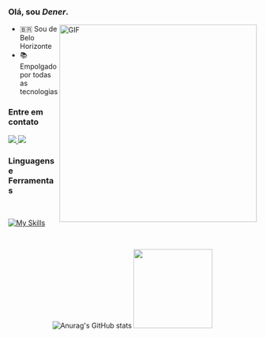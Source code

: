 ### Olá, sou *Dener*.

<img align="right" alt="GIF" src="https://media.giphy.com/media/LcfBYS8BKhCvK/giphy.gif" width="400px" />

- :brazil: Sou de Belo Horizonte
- 📚 Empolgado por todas as tecnologias

### Entre em contato
<a href="https://www.linkedin.com/in/denercampos/" target="_blank">
  <img src="https://img.shields.io/badge/-LinkedIn-%230077B5?style=for-the-badge&logo=linkedin&logoColor=white" target="_blank">
</a>
<a href = "mailto:denerjcampos@gmail.com">
  <img src="https://img.shields.io/badge/-Gmail-%23333?style=for-the-badge&logo=gmail&logoColor=white" target="_blank">
</a>
<br>

### Linguagens e Ferramentas
<div style="display: inline_block"><br>

  [![My Skills](https://skillicons.dev/icons?i=php,laravel,js,nodejs,ts,html,css,nestjs,python,cs,linux,git,docker,mysql&perline=10)](https://skillicons.dev)
  
</div>
<br>

<div align="center">
  
![Anurag's GitHub stats](https://github-readme-stats.vercel.app/api?username=DenerCampos&show_icons=true&theme=radical)
 <img height="160em" src="https://github-readme-stats.vercel.app/api/top-langs/?username=DenerCampos&layout=compact&langs_count=7&theme=dracula"/>
</div>
